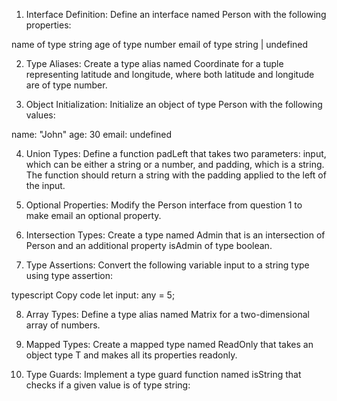 
1. Interface Definition:
Define an interface named Person with the following properties:

name of type string
age of type number
email of type string | undefined


2. Type Aliases:
Create a type alias named Coordinate for a tuple representing latitude and longitude, where both latitude and longitude are of type number.

3. Object Initialization:
Initialize an object of type Person with the following values:

name: "John"
age: 30
email: undefined


4. Union Types:
Define a function padLeft that takes two parameters: input, which can be either a string or a number, and padding, which is a string. The function should return a string with the padding applied to the left of the input.

5. Optional Properties:
Modify the Person interface from question 1 to make email an optional property.

6. Intersection Types:
Create a type named Admin that is an intersection of Person and an additional property isAdmin of type boolean.

7. Type Assertions:
Convert the following variable input to a string type using type assertion:

typescript
Copy code
let input: any = 5;


8. Array Types:
Define a type alias named Matrix for a two-dimensional array of numbers.


9. Mapped Types:
Create a mapped type named ReadOnly<T> that takes an object type T and makes all its properties readonly.


10. Type Guards:
Implement a type guard function named isString that checks if a given value is of type string: